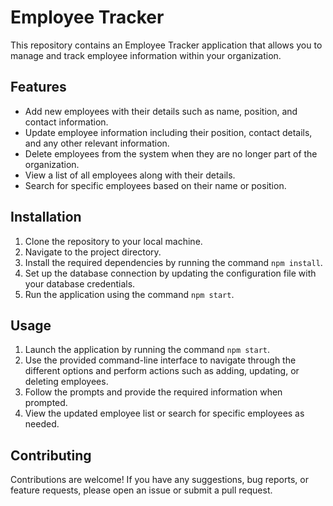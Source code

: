 # Employee Tracker

This repository contains an Employee Tracker application that allows you to manage and track employee information within your organization. 

## Features

- Add new employees with their details such as name, position, and contact information.
- Update employee information including their position, contact details, and any other relevant information.
- Delete employees from the system when they are no longer part of the organization.
- View a list of all employees along with their details.
- Search for specific employees based on their name or position.

## Installation

1. Clone the repository to your local machine.
2. Navigate to the project directory.
3. Install the required dependencies by running the command `npm install`.
4. Set up the database connection by updating the configuration file with your database credentials.
5. Run the application using the command `npm start`.

## Usage

1. Launch the application by running the command `npm start`.
2. Use the provided command-line interface to navigate through the different options and perform actions such as adding, updating, or deleting employees.
3. Follow the prompts and provide the required information when prompted.
4. View the updated employee list or search for specific employees as needed.

## Contributing

Contributions are welcome! If you have any suggestions, bug reports, or feature requests, please open an issue or submit a pull request.

